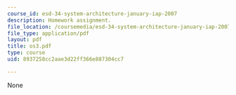 ```yaml
---
course_id: esd-34-system-architecture-january-iap-2007
description: Homework assignment.
file_location: /coursemedia/esd-34-system-architecture-january-iap-2007/8937258cc2aae3d22ff366e887304cc7_os3.pdf
file_type: application/pdf
layout: pdf
title: os3.pdf
type: course
uid: 8937258cc2aae3d22ff366e887304cc7

---
```

None